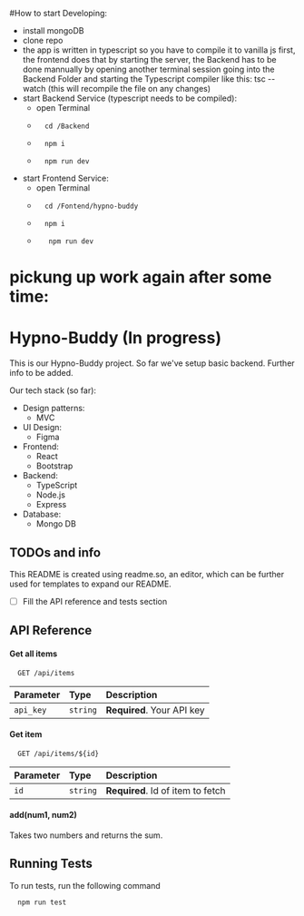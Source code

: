 #How to start Developing:
- install mongoDB
- clone repo
- the app is written in typescript so you have to compile it to vanilla js first, the frontend does that by starting the server, the Backend has to be done mannually by opening another terminal session going into the Backend Folder and starting the Typescript compiler like this: tsc --watch (this will recompile the file on any changes)
- start Backend Service (typescript needs to be compiled):
    - open Terminal
    - ```console 
        cd /Backend 
        ```
    - ```console 
        npm i
        ```
    - ```console 
        npm run dev
        ```
- start Frontend Service:
    - open Terminal
    - ```console 
        cd /Fontend/hypno-buddy
        ```
    - ```console 
        npm i
        ```
    - ```console 
         npm run dev
         ```

# pickung up work again after some time:



# Hypno-Buddy (In progress)

This is our Hypno-Buddy project. So far we've setup basic backend. Further info to be added.

Our tech stack (so far):
- Design patterns:
    - MVC
- UI Design:
    - Figma    
- Frontend:
    - React
    - Bootstrap
- Backend:
    - TypeScript
    - Node.js
    - Express
- Database:
    - Mongo DB
## TODOs and info

This README is created using readme.so, an editor, which can be further used for templates to expand our README.

- [ ]  Fill the API reference and tests section
## API Reference

#### Get all items

```http
  GET /api/items
```

| Parameter | Type     | Description                |
| :-------- | :------- | :------------------------- |
| `api_key` | `string` | **Required**. Your API key |

#### Get item

```http
  GET /api/items/${id}
```

| Parameter | Type     | Description                       |
| :-------- | :------- | :-------------------------------- |
| `id`      | `string` | **Required**. Id of item to fetch |

#### add(num1, num2)

Takes two numbers and returns the sum.


## Running Tests

To run tests, run the following command

```bash
  npm run test
```

